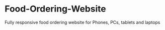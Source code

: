 # Food-Ordering-Website
Fully responsive food ordering website for Phones, PCs, tablets and laptops
